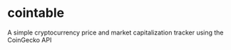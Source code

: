 # cointable
A simple cryptocurrency price and market capitalization tracker using the CoinGecko API
